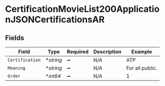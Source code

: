 # CertificationMovieList200ApplicationJSONCertificationsAR


## Fields

| Field              | Type               | Required           | Description        | Example            |
| ------------------ | ------------------ | ------------------ | ------------------ | ------------------ |
| `Certification`    | **string*          | :heavy_minus_sign: | N/A                | ATP                |
| `Meaning`          | **string*          | :heavy_minus_sign: | N/A                | For all public.    |
| `Order`            | **int64*           | :heavy_minus_sign: | N/A                | 1                  |